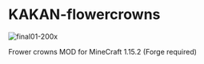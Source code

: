 # KAKAN-flowercrowns
![final01-200x](https://user-images.githubusercontent.com/77824010/221394213-0c36a7e9-661f-4005-b672-a47f3495115c.png)

Frower crowns MOD for MineCraft 1.15.2 (Forge required)
